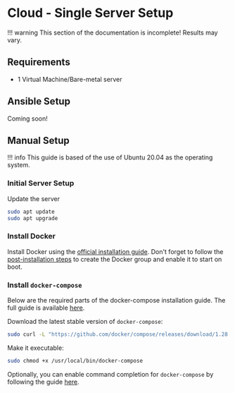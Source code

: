 # Cloud - Single Server Setup

<!-- prettier-ignore -->
!!! warning
    This section of the documentation is incomplete! Results may vary.

## Requirements

- 1 Virtual Machine/Bare-metal server

## Ansible Setup

Coming soon!

## Manual Setup

<!-- prettier-ignore -->
!!! info
    This guide is based of the use of Ubuntu 20.04 as the operating system.

### Initial Server Setup

Update the server

```bash
sudo apt update
sudo apt upgrade
```

### Install Docker

Install Docker using the [official installation guide](https://docs.docker.com/engine/install/ubuntu/). Don't forget to follow the [post-installation steps](https://docs.docker.com/engine/install/linux-postinstall/) to create the Docker group and enable it to start on boot.

### Install `docker-compose`

Below are the required parts of the docker-compose installation guide. The full guide is available [here](https://docs.docker.com/compose/install/).

Download the latest stable version of `docker-compose`:

```bash
sudo curl -L "https://github.com/docker/compose/releases/download/1.28.6/docker-compose-$(uname -s)-$(uname -m)" -o /usr/local/bin/docker-compose
```

Make it executable:

```bash
sudo chmod +x /usr/local/bin/docker-compose
```

Optionally, you can enable command completion for `docker-compose` by following the guide [here](https://docs.docker.com/compose/completion/).
